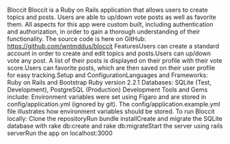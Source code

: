 Bloccit
Bloccit is a Ruby on Rails application that allows users to create topics and posts. Users are able to up/down vote posts as well as favorite them. All aspects for this app were custom built, including authentication and authorization, in order to gain a thorough understanding of their functionality.
The source code is here on GitHub: https://github.com/wntmddus/bloccit
FeaturesUsers can create a standard account in order to create and edit topics and posts.Users can up/down vote any post. A list of their posts is displayed on their profile with their vote score.Users can favorite posts, which are then saved on their user profile for easy tracking.Setup and ConfigurationLanguages and Frameworks: Ruby on Rails and Bootstrap
Ruby version 2.2.1
Databases: SQLite (Test, Development), PostgreSQL (Production)
Development Tools and Gems include:
Environment variables were set using Figaro and are stored in config/application.yml (ignored by git).
The config/application.example.yml file illustrates how environment variables should be stored.
To run Bloccit locally:
Clone the repositoryRun bundle installCreate and migrate the SQLite database with rake db:create and rake db:migrateStart the server using rails serverRun the app on localhost:3000
